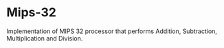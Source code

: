 # Mips-32
Implementation of MIPS 32 processor that performs Addition, Subtraction, Multiplication and Division.
